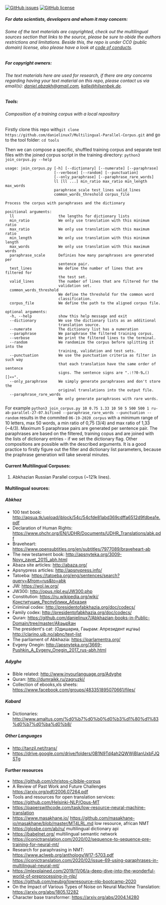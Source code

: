 [![GitHub issues](https://img.shields.io/github/issues/danielinux7/Multilingual-Parallel-Corpus)](https://github.com/danielinux7/Multilingual-Parallel-Corpus/issues)
[![GitHub license](https://img.shields.io/github/license/danielinux7/Multilingual-Parallel-Corpus)](https://github.com/danielinux7/Multilingual-Parallel-Corpus/blob/master/LICENSE)
##### For data scientists, developers and whom it may concern:
###### Some of the text materials are copyrighted, check out the multilingual sources section that links to the source, please be sure to obide the authors restrictions and limitations. Beside this, the repo is under CC0 (public domain) license, also please have a look at [code of conducts][page].
[page]: https://github.com/danielinux7/Multilingual-Parallel-Corpus/blob/master/CODE_OF_CONDUCT.md
##### For copyright owners:
###### The text materials here are used for research, if there are any concerns regarding having your text material on this repo, please contact us via email(s): daniel.abzakh@gmail.com, kalle@hilsenbek.de.
##### Tools:
###### Composition of a training corpus with a local repository
Firstly clone this repo with`git clone https://github.com/danielinux7/Multilingual-Parallel-Corpus.git` and go to the tool folder: `cd tools`

Then we can compose a specific, shuffled training corpus and separate test files with the joined corpus script in the training directory: `python3 join_corpus.py --help`

    usage: join_corpus.py [-h] [--dictionary] [--numerate] [--paraphrase]
                          [--verbose] [--random] [--punctuation]
                          [--only_paraphrase] [--paraphrase_rare_words]
                          ll [ll ...] min_ratio max_ratio min_length max_words
                          paraphrase_scale test_lines valid_lines
                          common_words_threshold corpus_file

    Process the corpus with paraphrases and the dictionary

    positional arguments:
      ll                    the lengths for dictionary lists
      min_ratio             We only use translation with this minimum ratio
      max_ratio             We only use translation with this maximum ratio
      min_length            We only use translation with this minimum length
      max_words             We only use translation with this maximum words
      paraphrase_scale      Definies how many paraphrases are generated per
                            sentence pair.
      test_lines            We define the number of lines that are filtered for
                            the test set.
      valid_lines           The number of lines that are filtered for the
                            validation set.
      common_words_threshold
                            We define the threshold for the common word
                            classification.
      corpus_file           We define the path to the aligned corpus file.

    optional arguments:
      -h, --help            show this help message and exit
      --dictionary          We use the dictionary lists as an additional
                            translation source.
      --numerate            The dictionary list has a numeration
      --paraphrase          We paraphrase the filtered training corpus.
      --verbose             We print the filtered lines to the terminal.
      --random              We randomize the corpus before splitting it into the
                            training, validation and test sets.
      --punctuation         We use the punctuation criteria as filter in such way
                            that each translation have the same order of sentence
                            signs. The sentence signs are ".:!?0-9…()[]«»".
      --only_paraphrase     We simply generate paraphrases and don't store the
                            original translations into the output file.
      --paraphrase_rare_words
                            We only generate paraphrases with rare words.

For example `python3 join_corpus.py 10 0.75 1.33 10 50 5 500 500 1 ru-ab-parallel-27-07.bifixed --paraphrase_rare_words --punctuation --random` results in the commited `06-19-2020_corpus` with a minimum range of 10 letters, max 50 words, a min ratio of 0,75 (3/4) and max ratio of 1,33 (~4/3). Maximum 5 paraphrase pairs are generated per sentence pair. The paraphrases are based on the filtered, training copus and are joined with the lists of dictionary entries - if we set the dictionary flag. Other compositions are possible with the described arguments. It is a good practice to firstly figure out the filter and dictionary list parameters, because the praphrase generation will take several minutes.

#### Current Multilingual Corpuses:
1. Abkhazian Russian Parallel corpus (~121k lines).
#### Multilingual sources:
##### Abkhaz
-	100 text book: http://apsua.tk/upload/iblock/54c/54cfde81abd369cdffa6512d9fdbea1e.pdf
-   Declaration of Human Rights: https://www.ohchr.org/EN/UDHR/Documents/UDHR_Translations/abk.pdf
-	Braveheart: https://www.opensubtitles.org/en/subtitles/7977089/braveheart-ab
-	The new testament book: http://apsnyteka.org/3009-Novy_zavet_2015_abh.html
-	Abaza site articles: http://abaza.org/
-   Apsnypress articles: http://apsnypress.info/
-   Tatoeba: https://tatoeba.org/eng/sentences/search?query=&from=rus&to=abk
-   JW: https://wol.jw.org/
-   JW300: http://opus.nlpl.eu/JW300.php
-   Constitution: https://ru.wikipedia.org/wiki/Конституция_Республики_Абхазия
-   Criminal codex: http://presidentofabkhazia.org/doc/codecs/
-   Family codex: http://presidentofabkhazia.org/doc/codecs/
-   Quran: https://github.com/danielinux7/Abkhazian-books-in-Public-Domain/tree/master/Аҟәырҟан
-   The president's cat: (Одишариа, Гәырам: Апрезидент ицгәы) http://clarino.uib.no/abnc/text-list
-   The parliament of Abkhazia: https://parlamentra.org/
-   Evgeny Onegin: http://apsnyteka.org/3669-Pushkin_A_Evgeny_Onegin_2017_rus-abh.html
##### Adyghe
-   Bible related: http://www.inyourlanguage.org/Adyghe
-   Quran: http://dumraikk.ru/zagruzki/
-   Collection of ebooks,xls sheets: https://www.facebook.com/groups/483351895070661/files/
##### Kabard
-   Dictionaries: http://www.amaltus.com/%d0%b7%d0%b0%d0%b3%d1%80%d1%83%d0%b7%d0%ba%d0%b8/
##### Other Languages
-   http://tanzil.net/trans/
-   https://drive.google.com/drive/folders/0B1N9Td4ah2QWWjBIanUxbFJQSTg
#### Further resources
- https://github.com/christos-c/bible-corpus
- A Review of Past Work and Future Challenges https://arxiv.org/pdf/2006.07264.pdf
- Tools and resources for open translation services: https://github.com/Helsinki-NLP/Opus-MT
- https://paperswithcode.com/task/low-resource-neural-machine-translation
- https://www.masakhane.io/ https://github.com/masakhane-io/masakhane/blob/master/MT4LRL.md low resource, african NMT
- https://glosbe.com/ab/ru/ multilingual dictionary api
- https://babelnet.org/ multilingual semantic network
- https://iconictranslation.com/2020/02/sequence-to-sequence-pre-training-for-neural-mt/
- Research for paraphrasing in NMT:
  https://www.aclweb.org/anthology/W17-5703.pdf
  https://iconictranslation.com/2020/02/issue-69-using-paraphrases-in-multilingual-neural-mt/
- https://mlexplained.com/2019/11/06/a-deep-dive-into-the-wonderful-world-of-preprocessing-in-nlp/
- https://github.com/neubig/lowresource-nlp-bootcamp-2020
- On the Impact of Various Types of Noise on Neural Machine Translation: https://arxiv.org/abs/1805.12282
- Character base transformer: https://arxiv.org/abs/2004.14280

